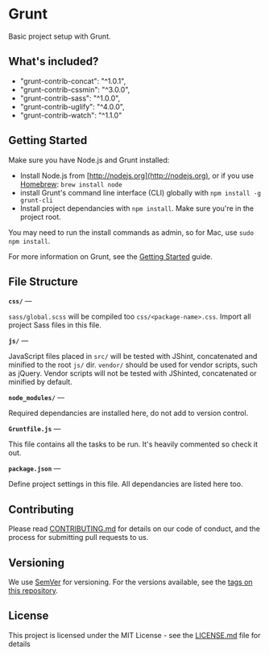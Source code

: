 # Grunt

Basic project setup with Grunt.

## What's included?

- "grunt-contrib-concat": "^1.0.1",
- "grunt-contrib-cssmin": "^3.0.0",
- "grunt-contrib-sass": "^1.0.0",
- "grunt-contrib-uglify": "^4.0.0",
- "grunt-contrib-watch": "^1.1.0"
    
## Getting Started

Make sure you have Node.js and Grunt installed:

- Install Node.js from [http://nodejs.org](http://nodejs.org), or if you use [Homebrew](http://brew.sh/): `brew install node`
- install Grunt's command line interface (CLI) globally with `npm install -g grunt-cli`
- Install project dependancies with `npm install`. Make sure you're in the project root.

You may need to run the install commands as admin, so for Mac, use `sudo npm install`.

For more information on Grunt, see the [Getting Started](http://gruntjs.com/getting-started) guide.

## File Structure

**`css/`** —

`sass/global.scss` will be compiled too `css/<package-name>.css`. Import all project Sass files in this file.

**`js/`** —

JavaScript files placed in `src/` will be tested with JShint, concatenated and minified to the root `js/` dir. `vendor/` should be used for vendor scripts, such as jQuery. Vendor scripts will not be tested with JShinted, concatenated or minified by default.

**`node_modules/`** —

Required dependancies are installed here, do not add to version control.

**`Gruntfile.js`** —

This file contains all the tasks to be run. It's heavily commented so check it out.

**`package.json`** —

Define project settings in this file. All dependancies are listed here too.


## Contributing

Please read [CONTRIBUTING.md](https://gist.github.com/PurpleBooth/b24679402957c63ec426) for details on our code of conduct, and the process for submitting pull requests to us.

## Versioning

We use [SemVer](http://semver.org/) for versioning. For the versions available, see the [tags on this repository](https://github.com/your/project/tags). 

## License

This project is licensed under the MIT License - see the [LICENSE.md](LICENSE.md) file for details

